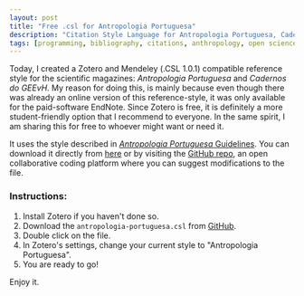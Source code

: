 ```yaml
---
layout: post
title: "Free .csl for Antropologia Portuguesa"
description: "Citation Style Language for Antropologia Portuguesa, Cadernos do GEEvH."
tags: [programming, bibliography, citations, anthropology, open science]
---
```



Today, I created a Zotero and Mendeley (.CSL 1.0.1) compatible reference style for the scientific magazines: *Antropologia Portuguesa* and *Cadernos do GEEvH*. My reason for doing this, is mainly because even though there was already an online version of this reference-style, it was only available for the paid-software EndNote. Since Zotero is free, it is definitely a more student-friendly option that I recommend to everyone. In the same spirit, I am sharing this for free to whoever might want or need it.

It uses the style described in <a href = "http://impactum-journals.uc.pt/index.php/antropologiaportuguesa/about/submissions#authorGuidelines" taget = "_blank"><i>Antropologia Portuguesa</i> Guidelines</a>. You can download it directly from <a href = "https://github.com/Delvis/antropologia-portuguesa-csl/raw/master/antropologia-portuguesa.csl">here</a> or by visiting the <a href = "https://github.com/Delvis/antropologia-portuguesa-csl">GitHub repo</a>, an open collaborative coding platform where you can suggest modifications to the file.

### Instructions:

1. Install Zotero if you haven't done so.
2. Download the `antropologia-portuguesa.csl` from <a href="https://github.com/Delvis/antropologia-portuguesa-csl">GitHub</a>.
3. Double click on the file.
4. In Zotero's settings, change your current style to "Antropologia Portuguesa".
5. You are ready to go!


Enjoy it.